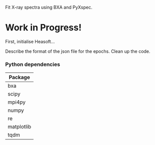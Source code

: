 Fit X-ray spectra using BXA and PyXspec.


# Work in Progress!

First, initialise Heasoft...

Describe the format of the json file for the epochs.
Clean up the code.

### Python dependencies

| Package 	|
|---------	|
| bxa       |
| scipy 	|
| mpi4py 	|
| numpy   	|
| re  	    |
| matplotlib|
| tqdm      |
